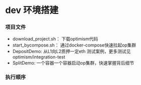 # dev 环境搭建

### 项目文件
- download_project.sh： 下载optimism代码
- start_bycompose.sh： 通过docker-compose快速拉起op集群
- DepositDemo: 从L1向L2质押一定eth 测试案例，更多测试见optimism/integration-test
- SplitDemo: 一个容器一个容器启动op集群，快速掌握背后细节

### 执行顺序

